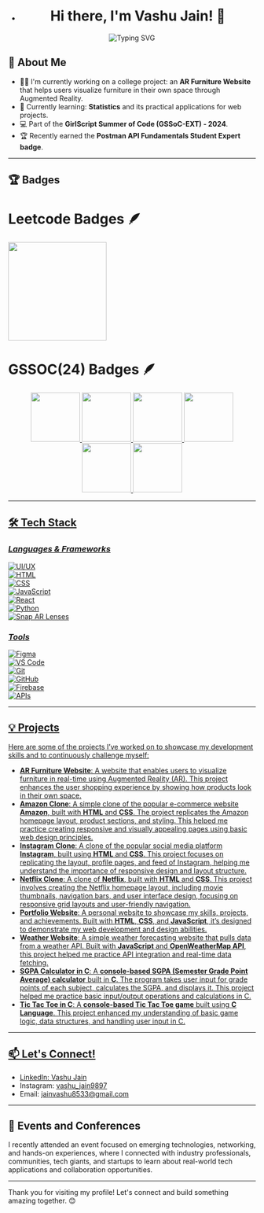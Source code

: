 - <h1 align="center">Hi there, I'm Vashu Jain! 👋</h1>

<p align="center"> <img src="https://readme-typing-svg.demolab.com?font=Fira+Code&weight=600&size=22&pause=1000&color=00C2CB&center=true&vCenter=true&width=600&lines=Web+Developer+%7C+UI%2FUX+Designer;Hackathon+Enthusiast+%7C+Tech+Explorer;JavaScript+%7C+React+%7C+APIs+%7C+DSA;Passionate+About+Innovation+%F0%9F%9A%80" alt="Typing SVG" /> </p>


## 🚀 About Me

- 👨‍💻 I'm currently working on a college project: an **AR Furniture Website** that helps users visualize furniture in their own space through Augmented Reality.
- 🌱 Currently learning: **Statistics** and its practical applications for web projects.
- 💻 Part of the **GirlScript Summer of Code (GSSoC-EXT) - 2024**.
- 🏆 Recently earned the **Postman API Fundamentals Student Expert badge**.

---

## 🏆 Badges

# Leetcode Badges 🪶
<img src="https://github.com/user-attachments/assets/d2155ad1-eb62-4f48-8506-7d52b9d25fa5" width="200" height="200" />

# GSSOC(24) Badges 🪶
<div style='display:flex; align-items:center; gap: 10px;' align='center'><a href="https://gssoc.girlscript.tech/leaderboard">
<img src="https://raw.githubusercontent.com/GSSoC24/Postman-Challenge/main/docs/assets/Postman%20White.png" width="100px" height="100px" />
  <img src="https://raw.githubusercontent.com/GSSoC24/Postman-Challenge/main/docs/assets/1.png" width="100px" height="100px" />
  <img src="https://raw.githubusercontent.com/GSSoC24/Postman-Challenge/main/docs/assets/2.png" width="100px" height="100px" />
  <img src="https://raw.githubusercontent.com/GSSoC24/Postman-Challenge/main/docs/assets/3.png" width="100px" height="100px" />
  <img src="https://raw.githubusercontent.com/GSSoC24/Postman-Challenge/main/docs/assets/4.png" width="100px" height="100px" />
  <img src="https://raw.githubusercontent.com/GSSoC24/Postman-Challenge/main/docs/assets/5.png" width="100px" height="100px" />
</div>

---
 
## 🛠 Tech Stack  
### *Languages & Frameworks*   
![UI/UX](https://img.shields.io/badge/UI%2FUX-FF6F61?style=for-the-badge&logo=adobe-xd&logoColor=white)  
![HTML](https://img.shields.io/badge/HTML-E34F26?style=for-the-badge&logo=html5&logoColor=white)  
![CSS](https://img.shields.io/badge/CSS-1572B6?style=for-the-badge&logo=css3&logoColor=white)  
![JavaScript](https://img.shields.io/badge/JavaScript-F7DF1E?style=for-the-badge&logo=javascript&logoColor=black)  
![React](https://img.shields.io/badge/React-61DAFB?style=for-the-badge&logo=react&logoColor=black)  
![Python](https://img.shields.io/badge/Python-3776AB?style=for-the-badge&logo=python&logoColor=white)  
![Snap AR Lenses](https://img.shields.io/badge/Snap%20AR%20Lenses-FFFC00?style=for-the-badge&logo=snapchat&logoColor=black) 

### *Tools*  
![Figma](https://img.shields.io/badge/Figma-F24E1E?style=for-the-badge&logo=figma&logoColor=white)  
![VS Code](https://img.shields.io/badge/VS%20Code-007ACC?style=for-the-badge&logo=visual-studio-code&logoColor=white)  
![Git](https://img.shields.io/badge/Git-F05032?style=for-the-badge&logo=git&logoColor=white)  
![GitHub](https://img.shields.io/badge/GitHub-181717?style=for-the-badge&logo=github&logoColor=white)  
![Firebase](https://img.shields.io/badge/Firebase-FFCA28?style=for-the-badge&logo=firebase&logoColor=black)  
![APIs](https://img.shields.io/badge/APIs-FF6F61?style=for-the-badge&logo=api&logoColor=white)  

 ---
 
## 💡 Projects

Here are some of the projects I’ve worked on to showcase my development skills and to continuously challenge myself:

- **AR Furniture Website**: A website that enables users to visualize furniture in real-time using Augmented Reality (AR). This project enhances the user shopping experience by showing how products look in their own space.
- **Amazon Clone**: A simple clone of the popular e-commerce website **Amazon**, built with **HTML** and **CSS**. The project replicates the Amazon homepage layout, product sections, and styling. This helped me practice creating responsive and visually appealing pages using basic web design principles.
- **Instagram Clone**: A clone of the popular social media platform **Instagram**, built using **HTML** and **CSS**. This project focuses on replicating the layout, profile pages, and feed of Instagram, helping me understand the importance of responsive design and layout structure.
- **Netflix Clone**: A clone of **Netflix**, built with **HTML** and **CSS**. This project involves creating the Netflix homepage layout, including movie thumbnails, navigation bars, and user interface design, focusing on responsive grid layouts and user-friendly navigation.
- **Portfolio Website**: A personal website to showcase my skills, projects, and achievements. Built with **HTML**, **CSS**, and **JavaScript**, it’s designed to demonstrate my web development and design abilities.
- **Weather Website**: A simple weather forecasting website that pulls data from a weather API. Built with **JavaScript** and **OpenWeatherMap API**, this project helped me practice API integration and real-time data fetching.
- **SGPA Calculator in C**: A **console-based SGPA (Semester Grade Point Average) calculator** built in **C**. The program takes user input for grade points of each subject, calculates the SGPA, and displays it. This project helped me practice basic input/output operations and calculations in C.
- **Tic Tac Toe in C**: A **console-based Tic Tac Toe game** built using **C Language**. This project enhanced my understanding of basic game logic, data structures, and handling user input in C.

---

## 📫 Let's Connect!

- LinkedIn: [Vashu Jain](https://www.linkedin.com/in/vashu-jain-202064296/)
- Instagram: [vashu_jain9897](https://www.instagram.com/vashu_jain9897/)
- Email: [jainvashu8533@gmail.com](mailto:jainvashu8533@gmail.com)

---

## 🎉 Events and Conferences

I recently attended an event focused on emerging technologies, networking, and hands-on experiences, where I connected with industry professionals, communities, tech giants, and startups to learn about real-world tech applications and collaboration opportunities.

---

Thank you for visiting my profile! Let's connect and build something amazing together. 😊


<!---
VashuJain2024/VashuJain2024 is a ✨ special ✨ repository because its `README.md` (this file) appears on your GitHub profile.
You can click the Preview link to take a look at your changes.
--->
